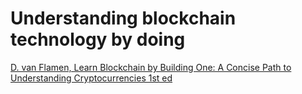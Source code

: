 # Understanding blockchain technology by doing

[D. van Flamen, Learn Blockchain by Building One: A Concise Path to Understanding Cryptocurrencies 1st ed](https://hackernoon.com/learn-blockchains-by-building-one-117428612f46)
